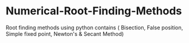 # Numerical-Root-Finding-Methods
Root finding methods using python contains ( Bisection, False position, Simple fixed point, Newton's &amp; Secant Method)
